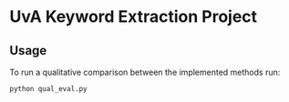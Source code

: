 # UvA Keyword Extraction Project

## Usage

To run a qualitative comparison between the implemented methods run:

```
python qual_eval.py
```
